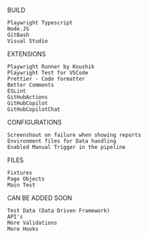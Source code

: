BUILD 

    Playwright Typescript
    Node.JS
    GitBash
    Visual Studio

EXTENSIONS
    
    Playwright Runner by Koushik
    Playwright Test for VSCode
    Prettier - Code formatter
    Better Comments
    ESLint
    GitHubActions
    GitHubCopilot
    GitHubCopilotChat

CONFIGURATIONS
    
    Screenshout on failure when showing reports
    Environment files for Data handling
    Enabled Manual Trigger in the pipeline

FILES
    
    Fixtures
    Page Objects
    Main Test 

CAN BE ADDED SOON
  
    Test Data (Data Driven Framework)
    API's
    More Validations 
    More Hooks

